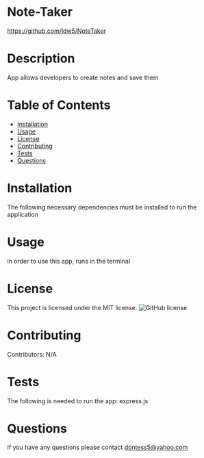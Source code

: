 # Note-Taker
https://github.com/ldw5/NoteTaker
# Description
App allows developers to create notes and save them
# Table of Contents
* [Installation](#installation)
* [Usage](#usage)
* [License](#license)
* [Contributing](#contributing)
* [Tests](#tests)
* [Questions](#questions)
# Installation
The following necessary dependencies must be installed to run the application
# Usage
in order to use this app, runs in the terminal
# License
This project is licensed under the MIT license.
![GitHub license](https://img.shields.io/badge/license-MIT-blue.svg)
# Contributing
Contributors: N/A
# Tests
The following is needed to run the app: express.js 
# Questions
If you have any questions please contact dontess5@yahoo.com